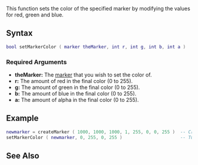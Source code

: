 This function sets the color of the specified marker by modifying the values for red, green and blue.

Syntax
------

``` lua
bool setMarkerColor ( marker theMarker, int r, int g, int b, int a )
```

### Required Arguments

-   **theMarker:** The [marker](/docs/marker.md "wikilink") that you wish to set the color of.
-   **r:** The amount of red in the final color (0 to 255).
-   **g:** The amount of green in the final color (0 to 255).
-   **b:** The amount of blue in the final color (0 to 255).
-   **a:** The amount of alpha in the final color (0 to 255).

Example
-------

``` lua
newmarker = createMarker ( 1000, 1000, 1000, 1, 255, 0, 0, 255 )  -- Create a red marker
setMarkerColor ( newmarker, 0, 255, 0, 255 )                      -- Turn the red marker into a green one
```

See Also
--------
